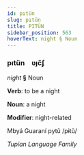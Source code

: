 ```yaml
---
id: pıtün
slug: pıtün
title: PITÜN
sidebar_position: 563
hoverText: night § Noun
---
```


### pıtün&emsp;<span kind="abugida">ʋȷc̃ʄ</span>

*night* **§** Noun

**Verb**: to be a night

**Noun**: a night

**Modifier**: night-related

Mbyá Guaraní pytũ /pɨtũ/

*Tupian Language Family*